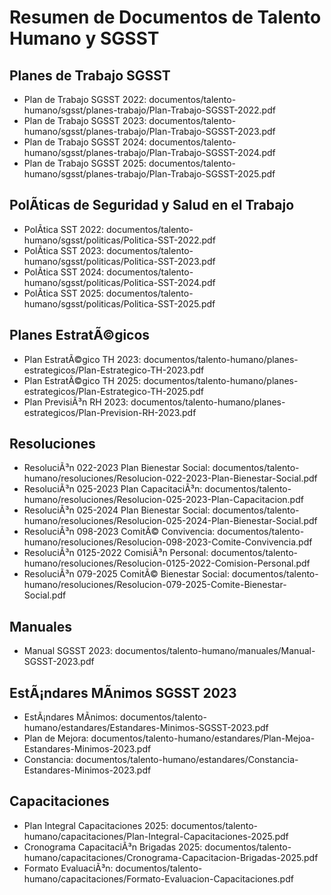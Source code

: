 ﻿# Resumen de Documentos de Talento Humano y SGSST

## Planes de Trabajo SGSST
- Plan de Trabajo SGSST 2022: documentos/talento-humano/sgsst/planes-trabajo/Plan-Trabajo-SGSST-2022.pdf
- Plan de Trabajo SGSST 2023: documentos/talento-humano/sgsst/planes-trabajo/Plan-Trabajo-SGSST-2023.pdf
- Plan de Trabajo SGSST 2024: documentos/talento-humano/sgsst/planes-trabajo/Plan-Trabajo-SGSST-2024.pdf
- Plan de Trabajo SGSST 2025: documentos/talento-humano/sgsst/planes-trabajo/Plan-Trabajo-SGSST-2025.pdf

## PolÃ­ticas de Seguridad y Salud en el Trabajo
- PolÃ­tica SST 2022: documentos/talento-humano/sgsst/politicas/Politica-SST-2022.pdf
- PolÃ­tica SST 2023: documentos/talento-humano/sgsst/politicas/Politica-SST-2023.pdf
- PolÃ­tica SST 2024: documentos/talento-humano/sgsst/politicas/Politica-SST-2024.pdf
- PolÃ­tica SST 2025: documentos/talento-humano/sgsst/politicas/Politica-SST-2025.pdf

## Planes EstratÃ©gicos
- Plan EstratÃ©gico TH 2023: documentos/talento-humano/planes-estrategicos/Plan-Estrategico-TH-2023.pdf
- Plan EstratÃ©gico TH 2025: documentos/talento-humano/planes-estrategicos/Plan-Estrategico-TH-2025.pdf
- Plan PrevisiÃ³n RH 2023: documentos/talento-humano/planes-estrategicos/Plan-Prevision-RH-2023.pdf

## Resoluciones
- ResoluciÃ³n 022-2023 Plan Bienestar Social: documentos/talento-humano/resoluciones/Resolucion-022-2023-Plan-Bienestar-Social.pdf
- ResoluciÃ³n 025-2023 Plan CapacitaciÃ³n: documentos/talento-humano/resoluciones/Resolucion-025-2023-Plan-Capacitacion.pdf
- ResoluciÃ³n 025-2024 Plan Bienestar Social: documentos/talento-humano/resoluciones/Resolucion-025-2024-Plan-Bienestar-Social.pdf
- ResoluciÃ³n 098-2023 ComitÃ© Convivencia: documentos/talento-humano/resoluciones/Resolucion-098-2023-Comite-Convivencia.pdf
- ResoluciÃ³n 0125-2022 ComisiÃ³n Personal: documentos/talento-humano/resoluciones/Resolucion-0125-2022-Comision-Personal.pdf
- ResoluciÃ³n 079-2025 ComitÃ© Bienestar Social: documentos/talento-humano/resoluciones/Resolucion-079-2025-Comite-Bienestar-Social.pdf

## Manuales
- Manual SGSST 2023: documentos/talento-humano/manuales/Manual-SGSST-2023.pdf

## EstÃ¡ndares MÃ­nimos SGSST 2023
- EstÃ¡ndares MÃ­nimos: documentos/talento-humano/estandares/Estandares-Minimos-SGSST-2023.pdf
- Plan de Mejora: documentos/talento-humano/estandares/Plan-Mejoa-Estandares-Minimos-2023.pdf
- Constancia: documentos/talento-humano/estandares/Constancia-Estandares-Minimos-2023.pdf

## Capacitaciones
- Plan Integral Capacitaciones 2025: documentos/talento-humano/capacitaciones/Plan-Integral-Capacitaciones-2025.pdf
- Cronograma CapacitaciÃ³n Brigadas 2025: documentos/talento-humano/capacitaciones/Cronograma-Capacitacion-Brigadas-2025.pdf
- Formato EvaluaciÃ³n: documentos/talento-humano/capacitaciones/Formato-Evaluacion-Capacitaciones.pdf
